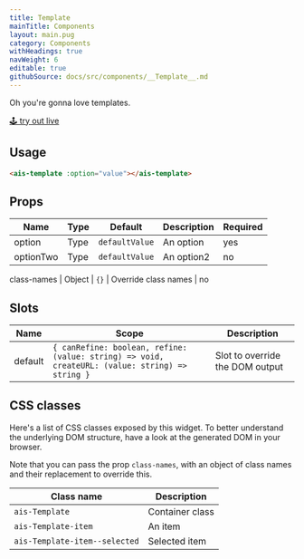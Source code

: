 ```yaml
---
title: Template
mainTitle: Components
layout: main.pug
category: Components
withHeadings: true
navWeight: 6
editable: true
githubSource: docs/src/components/__Template__.md
---
```


Oh you're gonna love templates.

<a class="btn btn-static-theme" href="stories/?selectedKind=Template">🕹 try out live</a>

## Usage

```html
<ais-template :option="value"></ais-template>
```

## Props

Name | Type | Default | Description | Required
---|---|---|---|---
option | Type | `defaultValue` | An option | yes
optionTwo | Type | `defaultValue` | An option2 | no

class-names | Object | `{}` | Override class names | no

## Slots

Name | Scope | Description
---|---|---
default | `{ canRefine: boolean, refine: (value: string) => void, createURL: (value: string) => string }` | Slot to override the DOM output

## CSS classes

Here's a list of CSS classes exposed by this widget. To better understand the underlying
DOM structure, have a look at the generated DOM in your browser.

Note that you can pass the prop `class-names`, with an object of class names and their replacement to override this.

Class name | Description
---|---
`ais-Template` | Container class
`ais-Template-item` | An item
`ais-Template-item--selected` | Selected item
